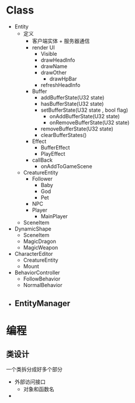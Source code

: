 # Class

- Entity
  - 定义
    - 客户端实体 + 服务器通信
    - render UI
      - Visible
      - drawHeadInfo
      - drawName
      - drawOther
        - drawHpBar
      - refreshHeadInfo
    - Buffer
      - addBufferState(U32 state)
      - hasBufferState(U32 state)
      - setBufferState(U32 state , bool flag)
        - onAddBufferState(U32 state)
        - onRemoveBufferState(U32 state)
      - removeBufferState(U32 state)
      - clearBufferStates()
    - Effect
      - BufferEffect
      - PlayEffect
    - callBack
      - onAddToGameScene
  - CreatureEntity
    - Follower
      - Baby
      - God
      - Pet
    - NPC
    - Player
      - MainPlayer
  - SceneItem
- DynamicShape
  - SceneItem
  - MagicDragon
  - MagicWeapon
- CharacterEditor
  - CreatureEntity
  - Mount
- BehaviorController
  - FollowBehavior
  - NormalBehavior
- EntityManager
  - 

 # 编程

## 类设计

 一个类拆分成好多个部分

- 外部访问接口
  - 对象和函数名
- 
